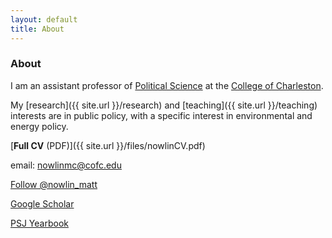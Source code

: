 ```yaml
---
layout: default
title: About 
---
```


### About
I am an assistant professor of [Political Science](http://polisci.cofc.edu/) at the [College of Charleston](http://cofc.edu/). 

<!--and a research fellow with the [Initiative for Public Choice and Market Process](http://sb.cofc.edu/centers/publicchoice/).-->

My [research]({{ site.url }}/research) and [teaching]({{ site.url }}/teaching) interests are in public policy, with a specific interest in environmental and energy policy.

[__Full CV__ (PDF)]({{ site.url }}/files/nowlinCV.pdf)

email: [nowlinmc@cofc.edu](mailto:nowlinmc@cofc.edu)

<a href="https://twitter.com/nowlin_matt" class="twitter-follow-button" data-show-count="false">Follow @nowlin_matt</a>
<script>!function(d,s,id){var js,fjs=d.getElementsByTagName(s)[0],p=/^http:/.test(d.location)?'http':'https';if(!d.getElementById(id)){js=d.createElement(s);js.id=id;js.src=p+'://platform.twitter.com/widgets.js';fjs.parentNode.insertBefore(js,fjs);}}(document, 'script', 'twitter-wjs');</script>

[Google Scholar](https://scholar.google.com/citations?user=xu7Y7_QAAAAJ&hl=en) 

[PSJ Yearbook](http://psjyearbook.com/person/details/c0cf853b52c029b27f7abc42f837b46086b7)



	
	
	
	
	

	
	
	
	
	
	
	
	
	
	
